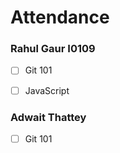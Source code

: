 # Attendance


### Rahul Gaur I0109
- [ ] Git 101 
- [ ] JavaScript


### Adwait Thattey
- [ ] Git 101
